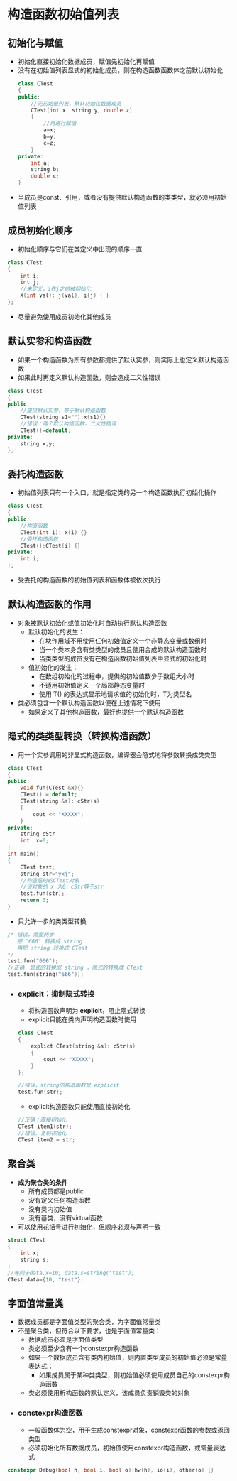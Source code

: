 # 构造函数初始值列表
## 初始化与赋值
- 初始化直接初始化数据成员，赋值先初始化再赋值
- 没有在初始值列表显式的初始化成员，则在构造函数函数体之前默认初始化
    ```c++
    class CTest
    {
    public:
        //无初始值列表，默认初始化数据成员
        CTest(int x, string y, double z)    
        {
            //再进行赋值
            a=x;
            b=y;
            c=z;
        }
    private:
        int a;
        string b;
        double c;
    }
    ```
- 当成员是const、引用，或者没有提供默认构造函数的类类型，就必须用初始值列表
## 成员初始化顺序
- 初始化顺序与它们在类定义中出现的顺序一直
```c++
class CTest
{
    int i;
    int j;
    //未定义，i在j之前被初始化
    X(int val): j(val), i(j) { }
};
```
- 尽量避免使用成员初始化其他成员
## 默认实参和构造函数
- 如果一个构造函数为所有参数都提供了默认实参，则实际上也定义默认构造函数
- 如果此时再定义默认构造函数，则会造成二义性错误
```c++
class CTest
{
public:
    //提供默认实参，等于默认构造函数
    CTest(string s1=""):x(s1){}
    //错误：两个默认构造函数，二义性错误
    CTest()=default;
private:
    string x,y;
};
```
## 委托构造函数
- 初始值列表只有一个入口，就是指定类的另一个构造函数执行初始化操作
```c++
class CTest
{
public:
    //构造函数
    CTest(int i): x(i) {}
    //委托构造函数
    CTest():CTest(i) {}
private:
    int i;
}; 
```
- 受委托的构造函数的初始值列表和函数体被依次执行

## 默认构造函数的作用
- 对象被默认初始化或值初始化时自动执行默认构造函数
  - 默认初始化的发生：
    - 在块作用域不用使用任何初始值定义一个非静态变量或数组时
    - 当一个类本身含有类类型的成员且使用合成的默认构造函数时
    - 当类类型的成员没有在构造函数初始值列表中显式的初始化时
  - 值初始化的发生：
    - 在数组初始化的过程中，提供的初始值数少于数组大小时
    - 不适用初始值定义一个局部静态变量时
    - 使用 T() 的表达式显示地请求值的初始化时，T为类型名
- 类必须包含一个默认构造函数以便在上述情况下使用
  - 如果定义了其他构造函数，最好也提供一个默认构造函数

## 隐式的类类型转换（转换构造函数）
- 用一个实参调用的非显式构造函数，编译器会隐式地将参数转换成类类型
```c++
class CTest
{
public:
    void fun(CTest &x){}
    CTest() = default;
    CTest(string &s): cStr(s) 
    {
        cout << "XXXXX";
    }
private:
    string cStr
    int  x=0;
}
int main()
{
    CTest test;
    string str="yxj";
    //构造临时的CTest对象
    //该对象的 x 为0，cStr等于str
    test.fun(str);
    return 0;
}
```
- 只允许一步的类类型转换
```c++
/* 错误，需要两步
   把 "666" 转换成 string
   再把 string 转换成 CTest
*/
test.fun("666");
//正确，显式的转换成 string ，隐式的转换成 CTest
test.fun(string("666"));
```
- ### explicit：抑制隐式转换
  - 将构造函数声明为 **explicit**，阻止隐式转换
  - explicit只能在类内声明构造函数时使用
  ```c++
  class CTest
  {
      explict CTest(string &s): cStr(s) 
      {
          cout << "XXXXX";
      }
  };

  //错误，string的构造函数是 explicit
  test.fun(str);
  ```
  - explicit构造函数只能使用直接初始化
  ```c++
  //正确：直接初始化
  CTest item1(str);
  //错误，复制初始化
  CTest item2 = str;
  ```
## 聚合类
- **成为聚合类的条件**
  - 所有成员都是public
  - 没有定义任何构造函数
  - 没有类内初始值
  - 没有基类，没有virtual函数
- 可以使用花括号进行初始化，但顺序必须与声明一致
```c++
struct CTest
{
    int x;
    string s;
}
//等同于data.x=10; data.s=string("test");
CTest data={10, "test"}; 
```
## 字面值常量类
- 数据成员都是字面值类型的聚合类，为字面值常量类
- 不是聚合类，但符合以下要求，也是字面值常量类：
  - 数据成员必须是字面值类型
  - 类必须至少含有一个constexpr构造函数
  - 如果一个数据成员含有类内初始值，则内置类型成员的初始值必须是常量表达式；
    - 如果成员属于某种类类型，则初始值必须使用成员自己的constexpr构造函数
  - 类必须使用析构函数的默认定义，该成员负责销毁类的对象
- ### constexpr构造函数
  - 一般函数体为空，用于生成constexpr对象，constexpr函数的参数或返回类型
  - 必须初始化所有数据成员，初始值使用constexpr构造函数，或常量表达式
```c++
constexpr Debug(bool h, bool i, bool o):hw(h), io(i), other(o) {}
```